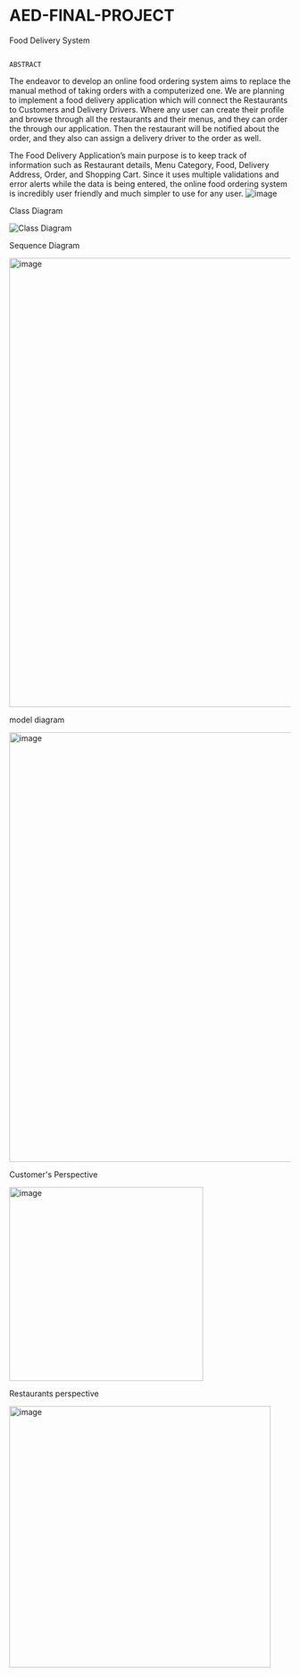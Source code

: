 # AED-FINAL-PROJECT

 Food Delivery System

                                                                         ABSTRACT

The endeavor to develop an online food ordering system aims to replace the manual method of taking orders with a computerized one. We are planning to implement a food delivery application which will connect the Restaurants to Customers and Delivery Drivers. Where any user can create their profile and browse through all the restaurants and their menus, and they can order the through our application. Then the restaurant will be notified about the order, and they also can assign a delivery driver to the order as well.

The Food Delivery Application’s main purpose is to keep track of information such as Restaurant details, Menu Category, Food, Delivery Address, Order, and Shopping Cart. Since it uses multiple validations and error alerts while the data is being entered, the online food ordering system is incredibly user friendly and much simpler to use for any user.
![image](https://user-images.githubusercontent.com/114646880/206942019-36eb7c8b-81d7-48f8-a3dc-9e2312a4b8f7.png)





Class Diagram

![Class Diagram](https://user-images.githubusercontent.com/114646880/206941508-61a66f76-784a-477b-8bde-0cca54135c2e.jpg)


Sequence Diagram

<img width="804" alt="image" src="https://user-images.githubusercontent.com/114646880/206941641-a746979d-ed94-46da-8ad9-ee03bfdf46cd.png">


model diagram

<img width="769" alt="image" src="https://user-images.githubusercontent.com/114646880/206941755-6e0fb06f-e35e-42a7-8f61-58de0ccd7e45.png">

Customer's Perspective

<img width="347" alt="image" src="https://user-images.githubusercontent.com/114646880/206941810-b491d818-d52a-4a6b-8146-890ca2d3471e.png">

Restaurants perspective

<img width="468" alt="image" src="https://user-images.githubusercontent.com/114646880/206941827-1e530868-6cb0-4b16-b5cd-dcefb3c2904a.png">

